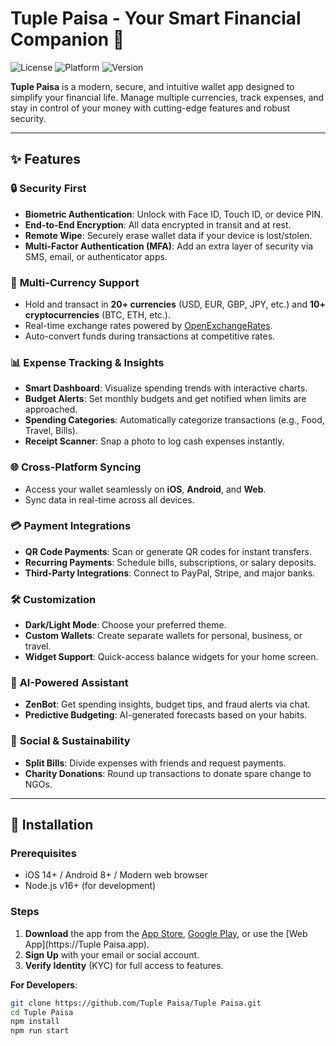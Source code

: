# Tuple Paisa - Your Smart Financial Companion 🚀

![License](https://img.shields.io/badge/license-MIT-blue.svg)
![Platform](https://img.shields.io/badge/platform-20%7C%20Web-green.svg)
![Version](https://img.shields.io/badge/version-1.0.0-orange)

**Tuple Paisa** is a modern, secure, and intuitive wallet app designed to simplify your financial life. Manage multiple currencies, track expenses, and stay in control of your money with cutting-edge features and robust security.

---

## ✨ Features

### 🔒 **Security First**

- **Biometric Authentication**: Unlock with Face ID, Touch ID, or device PIN.
- **End-to-End Encryption**: All data encrypted in transit and at rest.
- **Remote Wipe**: Securely erase wallet data if your device is lost/stolen.
- **Multi-Factor Authentication (MFA)**: Add an extra layer of security via SMS, email, or authenticator apps.

### 💸 **Multi-Currency Support**

- Hold and transact in **20+ currencies** (USD, EUR, GBP, JPY, etc.) and **10+ cryptocurrencies** (BTC, ETH, etc.).
- Real-time exchange rates powered by [OpenExchangeRates](https://openexchangerates.org/).
- Auto-convert funds during transactions at competitive rates.

### 📊 **Expense Tracking & Insights**

- **Smart Dashboard**: Visualize spending trends with interactive charts.
- **Budget Alerts**: Set monthly budgets and get notified when limits are approached.
- **Spending Categories**: Automatically categorize transactions (e.g., Food, Travel, Bills).
- **Receipt Scanner**: Snap a photo to log cash expenses instantly.

### 🌐 **Cross-Platform Syncing**

- Access your wallet seamlessly on **iOS**, **Android**, and **Web**.
- Sync data in real-time across all devices.

### 💳 **Payment Integrations**

- **QR Code Payments**: Scan or generate QR codes for instant transfers.
- **Recurring Payments**: Schedule bills, subscriptions, or salary deposits.
- **Third-Party Integrations**: Connect to PayPal, Stripe, and major banks.

### 🛠️ **Customization**

- **Dark/Light Mode**: Choose your preferred theme.
- **Custom Wallets**: Create separate wallets for personal, business, or travel.
- **Widget Support**: Quick-access balance widgets for your home screen.

### 🤖 **AI-Powered Assistant**

- **ZenBot**: Get spending insights, budget tips, and fraud alerts via chat.
- **Predictive Budgeting**: AI-generated forecasts based on your habits.

### 🌱 **Social & Sustainability**

- **Split Bills**: Divide expenses with friends and request payments.
- **Charity Donations**: Round up transactions to donate spare change to NGOs.

---

## 🚀 Installation

### Prerequisites

- iOS 14+ / Android 8+ / Modern web browser
- Node.js v16+ (for development)

### Steps

1. **Download** the app from the [App Store](https://apple.com), [Google Play](https://play.google.com), or use the [Web App](https://Tuple Paisa.app).
2. **Sign Up** with your email or social account.
3. **Verify Identity** (KYC) for full access to features.

**For Developers**:

```bash
git clone https://github.com/Tuple Paisa/Tuple Paisa.git
cd Tuple Paisa
npm install
npm run start
```
